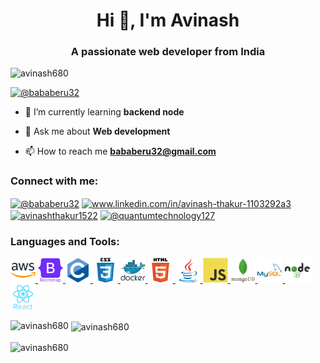 <h1 align="center">Hi 👋, I'm Avinash</h1>
<h3 align="center">A passionate web developer from India</h3>

<p align="left"> <img src="https://komarev.com/ghpvc/?username=avinash680&label=Profile%20views&color=0e75b6&style=flat" alt="avinash680" /> </p>

<p align="left"> <a href="https://twitter.com/@bababeru32" target="blank"><img src="https://img.shields.io/twitter/follow/@bababeru32?logo=twitter&style=for-the-badge" alt="@bababeru32" /></a> </p>

- 🌱 I’m currently learning **backend node**

- 💬 Ask me about **Web development**

- 📫 How to reach me **bababeru32@gmail.com**

<h3 align="left">Connect with me:</h3>
<p align="left">
<a href="https://twitter.com/@bababeru32" target="blank"><img align="center" src="https://raw.githubusercontent.com/rahuldkjain/github-profile-readme-generator/master/src/images/icons/Social/twitter.svg" alt="@bababeru32" height="30" width="40" /></a>
<a href="https://linkedin.com/in/www.linkedin.com/in/avinash-thakur-1103292a3" target="blank"><img align="center" src="https://raw.githubusercontent.com/rahuldkjain/github-profile-readme-generator/master/src/images/icons/Social/linked-in-alt.svg" alt="www.linkedin.com/in/avinash-thakur-1103292a3" height="30" width="40" /></a>
<a href="https://instagram.com/avinashthakur1522" target="blank"><img align="center" src="https://raw.githubusercontent.com/rahuldkjain/github-profile-readme-generator/master/src/images/icons/Social/instagram.svg" alt="avinashthakur1522" height="30" width="40" /></a>
<a href="https://www.youtube.com/c/@quantumtechnology127" target="blank"><img align="center" src="https://raw.githubusercontent.com/rahuldkjain/github-profile-readme-generator/master/src/images/icons/Social/youtube.svg" alt="@quantumtechnology127" height="30" width="40" /></a>
</p>

<h3 align="left">Languages and Tools:</h3>
<p align="left"> <a href="https://aws.amazon.com" target="_blank" rel="noreferrer"> <img src="https://raw.githubusercontent.com/devicons/devicon/master/icons/amazonwebservices/amazonwebservices-original-wordmark.svg" alt="aws" width="40" height="40"/> </a> <a href="https://getbootstrap.com" target="_blank" rel="noreferrer"> <img src="https://raw.githubusercontent.com/devicons/devicon/master/icons/bootstrap/bootstrap-plain-wordmark.svg" alt="bootstrap" width="40" height="40"/> </a> <a href="https://www.cprogramming.com/" target="_blank" rel="noreferrer"> <img src="https://raw.githubusercontent.com/devicons/devicon/master/icons/c/c-original.svg" alt="c" width="40" height="40"/> </a> <a href="https://www.w3schools.com/css/" target="_blank" rel="noreferrer"> <img src="https://raw.githubusercontent.com/devicons/devicon/master/icons/css3/css3-original-wordmark.svg" alt="css3" width="40" height="40"/> </a> <a href="https://www.docker.com/" target="_blank" rel="noreferrer"> <img src="https://raw.githubusercontent.com/devicons/devicon/master/icons/docker/docker-original-wordmark.svg" alt="docker" width="40" height="40"/> </a> <a href="https://www.w3.org/html/" target="_blank" rel="noreferrer"> <img src="https://raw.githubusercontent.com/devicons/devicon/master/icons/html5/html5-original-wordmark.svg" alt="html5" width="40" height="40"/> </a> <a href="https://www.java.com" target="_blank" rel="noreferrer"> <img src="https://raw.githubusercontent.com/devicons/devicon/master/icons/java/java-original.svg" alt="java" width="40" height="40"/> </a> <a href="https://developer.mozilla.org/en-US/docs/Web/JavaScript" target="_blank" rel="noreferrer"> <img src="https://raw.githubusercontent.com/devicons/devicon/master/icons/javascript/javascript-original.svg" alt="javascript" width="40" height="40"/> </a> <a href="https://www.mongodb.com/" target="_blank" rel="noreferrer"> <img src="https://raw.githubusercontent.com/devicons/devicon/master/icons/mongodb/mongodb-original-wordmark.svg" alt="mongodb" width="40" height="40"/> </a> <a href="https://www.mysql.com/" target="_blank" rel="noreferrer"> <img src="https://raw.githubusercontent.com/devicons/devicon/master/icons/mysql/mysql-original-wordmark.svg" alt="mysql" width="40" height="40"/> </a> <a href="https://nodejs.org" target="_blank" rel="noreferrer"> <img src="https://raw.githubusercontent.com/devicons/devicon/master/icons/nodejs/nodejs-original-wordmark.svg" alt="nodejs" width="40" height="40"/> </a> <a href="https://reactjs.org/" target="_blank" rel="noreferrer"> <img src="https://raw.githubusercontent.com/devicons/devicon/master/icons/react/react-original-wordmark.svg" alt="react" width="40" height="40"/> </a> </p>

<p><img align="left" src="https://github-readme-stats.vercel.app/api/top-langs?username=avinash680&show_icons=true&locale=en&layout=compact" alt="avinash680" /></p>

<p>&nbsp;<img align="center" src="https://github-readme-stats.vercel.app/api?username=avinash680&show_icons=true&locale=en" alt="avinash680" /></p>

<p><img align="center" src="https://github-readme-streak-stats.herokuapp.com/?user=avinash680&" alt="avinash680" /></p>
